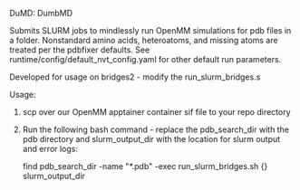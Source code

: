 DuMD: DumbMD

Submits SLURM jobs to mindlessly run OpenMM simulations for pdb files in a folder.
Nonstandard amino acids, heteroatoms, and missing atoms are treated per the pdbfixer defaults.
See runtime/config/default_nvt_config.yaml for other default run parameters. 


Developed for usage on bridges2 - modify the run_slurm_bridges.s


Usage:
1. scp over our OpenMM apptainer container sif file to your repo directory
2. Run the following bash command - replace the pdb_search_dir with the pdb directory and slurm_output_dir
   with the location for slurm output and error logs:


   find pdb_search_dir -name "*.pdb" -exec run_slurm_bridges.sh {} slurm_output_dir
